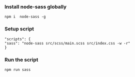 ### Install node-sass globally

```
npm i  node-sass -g
```

### Setup script

```
"scripts": {
"sass": "node-sass src/scss/main.scss src/index.css -w -r"
}
```
### Run the script
```
npm run sass
```
